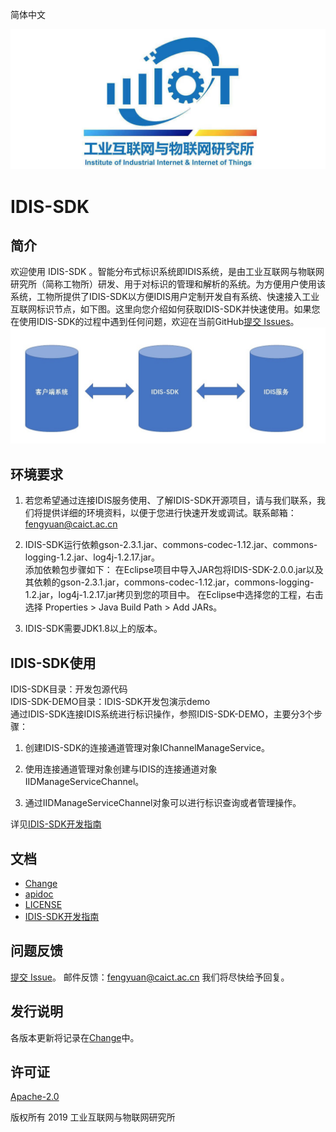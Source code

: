 简体中文

![Alt text](./res/iiit.jpg)



#                                  IDIS-SDK

## 简介

欢迎使用 IDIS-SDK 。智能分布式标识系统即IDIS系统，是由工业互联网与物联网研究所（简称工物所）研发、用于对标识的管理和解析的系统。为方便用户使用该系统，工物所提供了IDIS-SDK以方便IDIS用户定制开发自有系统、快速接入工业互联网标识节点，如下图。这里向您介绍如何获取IDIS-SDK并快速使用。如果您在使用IDIS-SDK的过程中遇到任何问题，欢迎在当前GitHub[提交 Issues](https://github.com/4iot-dev/IDIS-SDK/issues/new)。
![Alt text](./res/relations.jpg)


## 环境要求

1. 若您希望通过连接IDIS服务使用、了解IDIS-SDK开源项目，请与我们联系，我们将提供详细的环境资料，以便于您进行快速开发或调试。联系邮箱：fengyuan@caict.ac.cn

2. IDIS-SDK运行依赖gson-2.3.1.jar、commons-codec-1.12.jar、commons-logging-1.2.jar、log4j-1.2.17.jar。  
   添加依赖包步骤如下：
    在Eclipse项目中导入JAR包将IDIS-SDK-2.0.0.jar以及其依赖的gson-2.3.1.jar，commons-codec-1.12.jar，commons-logging-1.2.jar，log4j-1.2.17.jar拷贝到您的项目中。
    在Eclipse中选择您的工程，右击选择 Properties > Java Build Path > Add JARs。

3. IDIS-SDK需要JDK1.8以上的版本。
##  IDIS-SDK使用  
IDIS-SDK目录：开发包源代码  
IDIS-SDK-DEMO目录：IDIS-SDK开发包演示demo  
通过IDIS-SDK连接IDIS系统进行标识操作，参照IDIS-SDK-DEMO，主要分3个步骤：

1. 创建IDIS-SDK的连接通道管理对象IChannelManageService。

2. 使用连接通道管理对象创建与IDIS的连接通道对象IIDManageServiceChannel。

3. 通过IIDManageServiceChannel对象可以进行标识查询或者管理操作。

  详见[IDIS-SDK开发指南](./IDIS-SDK开发指南.md)

## 文档

- [Change](./Change.md)
- [apidoc](./apidoc.md)
- [LICENSE](./LICENSE)
- [IDIS-SDK开发指南](./IDIS-SDK开发指南.md)

## 问题反馈

[提交 Issue](https://github.com/4iot-dev/IDIS-SDK/issues/new)。
邮件反馈：fengyuan@caict.ac.cn
我们将尽快给予回复。

## 发行说明

各版本更新将记录在[Change](./Change.md)中。

## 许可证

[Apache-2.0](http://www.apache.org/licenses/LICENSE-2.0)

版权所有 2019 工业互联网与物联网研究所

